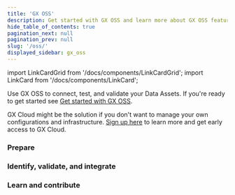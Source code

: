 ```yaml
---
title: 'GX OSS'
description: Get started with GX OSS and learn more about GX OSS features and functionality.
hide_table_of_contents: true
pagination_next: null
pagination_prev: null
slug: '/oss/'
displayed_sidebar: gx_oss
---
```


import LinkCardGrid from '/docs/components/LinkCardGrid';
import LinkCard from '/docs/components/LinkCard';

<p class="DocItem__header-description">Use GX OSS to connect, test, and validate your Data Assets. If you're ready to get started see <a href='docs/guides/setup/get_started_lp'>Get started with GX OSS</a>.

 GX Cloud might be the solution if you don't want to manage your own configurations and infrastructure. <a href='https://greatexpectations.io/cloud'>Sign up here</a> to learn more and get early access to GX Cloud.
</p>

### Prepare

<LinkCardGrid>
  <LinkCard topIcon label="Get started with GX OSS" description="This is a great place to start if you're unfamiliar with GX OSS, or you want to use GX OSS with Databricks or a SQL Data Source in a production environment." href="/docs/guides/setup/get_started_lp" icon="/img/small_gx_logo.png" />
  <LinkCard topIcon label="Configure your GX OSS environment" description="Set up GX OSS in your specific environment." href="/docs/guides/setup/setup_overview_lp" icon="/img/small_gx_logo.png" />
  <LinkCard topIcon label="Connect to source data" description="Connect to source data stored on databases and local filesystems, request data from a Data Source, organize Batches in a file-based Data Asset, and connect GX OSS to SQL tables and data returned by SQL database queries." href="/docs/guides/connecting_to_your_data/connect_to_data_lp" icon="/img/small_gx_logo.png" />
</LinkCardGrid>

### Identify, validate, and integrate

<LinkCardGrid>
  <LinkCard topIcon label="Create Expectations" description="Create and manage Expectations and Expectation Suites." href="/docs/guides/expectations/expectations_lp" icon="/img/small_gx_logo.png" />
  <LinkCard topIcon label="Validate Data" description="Validate Data, save Validation Results, run Actions, and create Data Docs." href="/docs/guides/validation/validate_data_lp" icon="/img/small_gx_logo.png" />
  <LinkCard topIcon label="Integrations" description="Integrate GX OSS with commonly used data engineering tools." href="/docs/category/integrate" icon="/img/small_gx_logo.png" />
</LinkCardGrid>

### Learn and contribute

<LinkCardGrid>
  <LinkCard topIcon label="Reference" description="Supplemental information that will help you get the most out of GX OSS." href="/docs/reference/reference_overview" icon="/img/small_gx_logo.png" />
  <LinkCard topIcon label="Contribute" description="Contribute to GX OSS documentation or code." href="/docs/contributing/contributing" icon="/img/small_gx_logo.png" />
</LinkCardGrid>